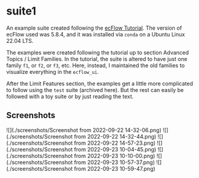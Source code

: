 # suite1

An example suite created following the [ecFlow Tutorial](https://confluence.ecmwf.int/display/ECFLOW/Tutorial).
The version of ecFlow used was 5.8.4, and it was installed via `conda` on a Ubuntu Linux 22.04 LTS.

The examples were created following the tutorial up to section Advanced Topics / Limit Families.
In the tutorial, the suite is altered to have just one family `f1`, or `f2`, or `f3`, etc.
Here, instead, I maintained the old families to visualize everything in the `ecflow_ui`.

After the Limit Features section, the examples get a little more complicated to follow using the
`test` suite (archived here). But the rest can easily be followed with a toy suite or by just
reading the text.

## Screenshots

![](./screenshots/Screenshot from 2022-09-22 14-32-06.png)
![](./screenshots/Screenshot from 2022-09-22 14-32-44.png)
![](./screenshots/Screenshot from 2022-09-22 14-57-23.png)
![](./screenshots/Screenshot from 2022-09-23 10-04-45.png)
![](./screenshots/Screenshot from 2022-09-23 10-10-00.png)
![](./screenshots/Screenshot from 2022-09-23 10-57-37.png)
![](./screenshots/Screenshot from 2022-09-23 10-59-47.png)

